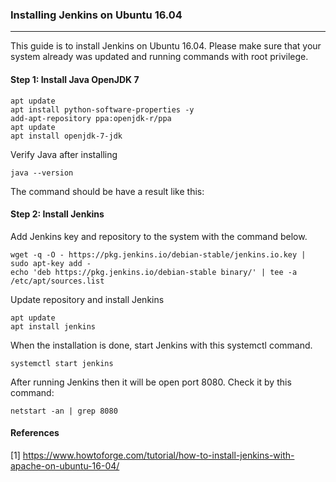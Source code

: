 ### Installing Jenkins on Ubuntu 16.04
--------------------------------------

This guide is to install Jenkins on Ubuntu 16.04. Please make sure that your system already was updated and running commands with root privilege.

#### Step 1: Install Java OpenJDK 7

```
apt update
apt install python-software-properties -y
add-apt-repository ppa:openjdk-r/ppa
apt update
apt install openjdk-7-jdk
```

Verify Java after installing

```
java --version
```

The command should be have a result like this:

#### Step 2: Install Jenkins

Add Jenkins key and repository to the system with the command below.
```
wget -q -O - https://pkg.jenkins.io/debian-stable/jenkins.io.key | sudo apt-key add -
echo 'deb https://pkg.jenkins.io/debian-stable binary/' | tee -a /etc/apt/sources.list
```

Update repository and install Jenkins

```
apt update
apt install jenkins
```

When the installation is done, start Jenkins with this systemctl command.
```
systemctl start jenkins
```

After running Jenkins then it will be open port 8080. Check it by this command:

```
netstart -an | grep 8080
```

#### References
[1] https://www.howtoforge.com/tutorial/how-to-install-jenkins-with-apache-on-ubuntu-16-04/